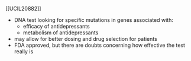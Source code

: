[[UCIL20882]]

- DNA test looking for specific mutations in genes associated with:
	- efficacy of antidepressants
	- metabolism of antidepressants
- may allow for better dosing and drug selection for patients
- FDA approved, but there are doubts concerning how effective the test really is